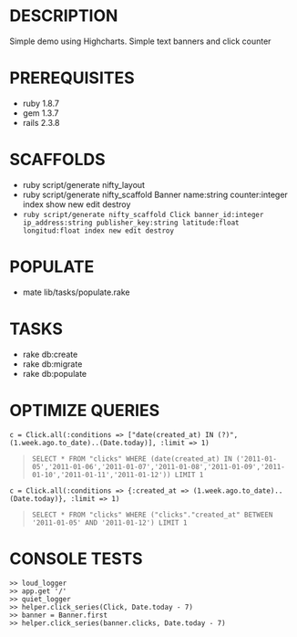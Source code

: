 DESCRIPTION
===========

Simple demo using Highcharts.
Simple text banners and click counter


PREREQUISITES
=============

- ruby 1.8.7
- gem 1.3.7
- rails 2.3.8


SCAFFOLDS
=========

- ruby script/generate nifty_layout
- ruby script/generate nifty_scaffold Banner name:string counter:integer index show new edit destroy
- `ruby script/generate nifty_scaffold Click banner_id:integer ip_address:string publisher_key:string latitude:float longitud:float index new edit destroy`


POPULATE
========

- mate lib/tasks/populate.rake


TASKS
=====

- rake db:create
- rake db:migrate
- rake db:populate


OPTIMIZE QUERIES
================

`c = Click.all(:conditions => ["date(created_at) IN (?)", (1.week.ago.to_date)..(Date.today)], :limit => 1) `
> `SELECT * FROM "clicks" WHERE (date(created_at) IN ('2011-01-05','2011-01-06','2011-01-07','2011-01-08','2011-01-09','2011-01-10','2011-01-11','2011-01-12')) LIMIT 1`

`c = Click.all(:conditions => {:created_at => (1.week.ago.to_date)..(Date.today)}, :limit => 1)`
> `SELECT * FROM "clicks" WHERE ("clicks"."created_at" BETWEEN '2011-01-05' AND '2011-01-12') LIMIT 1`


CONSOLE TESTS
=============

    >> loud_logger
    >> app.get '/'
    >> quiet_logger
    >> helper.click_series(Click, Date.today - 7)
    >> banner = Banner.first
    >> helper.click_series(banner.clicks, Date.today - 7)

